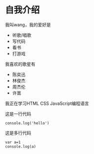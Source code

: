 # 自我介绍
我叫wang，我的爱好是

* 听歌/唱歌
* 写代码
* 看书
* 打游戏
  
我喜欢的歌星有

* 陈奕迅
* 林俊杰
* 周杰伦
* 许嵩
  
我正在学习HTML CSS JavaScript编程语言

这是一行代码

    console.log('hello')

这是多行代码

```javascrit
var a=1
console.log(a)
```